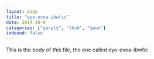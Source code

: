 ```yaml
---
layout: page
title: "eyo-evoa-ibwfic"
date: 2014-10-9
categories: ["garply", "thud", "quux"]
indexed: false
---
```

This is the body of _this_ file, the one called eyo-evoa-ibwfic
